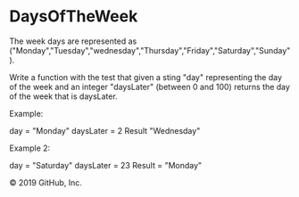 # DaysOfTheWeek

The week days are represented as ("Monday","Tuesday","wednesday","Thursday","Friday","Saturday","Sunday"). 

Write a function with the test that given a sting "day" representing the day of the week and an integer "daysLater" (between 0 and 100)
returns the day of the week that is daysLater. 

Example: 

day = "Monday" 
daysLater = 2 
Result "Wednesday"

Example 2:

day = "Saturday"
daysLater = 23
Result = "Monday"

© 2019 GitHub, Inc.
